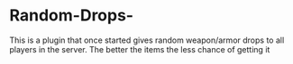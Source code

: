 # Random-Drops-
This is a plugin that once started gives random weapon/armor drops to all players in the server. The better the items the less chance of getting it

